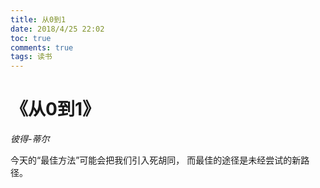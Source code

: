 ```yaml
---
title: 从0到1
date: 2018/4/25 22:02
toc: true
comments: true
tags: 读书
---
```

# 《从0到1》
*彼得-蒂尔*

今天的“最佳方法”可能会把我们引入死胡同，
而最佳的途径是未经尝试的新路径。
